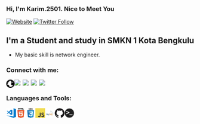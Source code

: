 ### Hi, I'm Karim.2501. Nice to Meet You
[![Website](https://img.shields.io/website?label=karim2501.github.io&style=for-the-badge&url=https%3A%2F%2Fkarim2501.github.io)](https://karim2501.github.io)
[![Twitter Follow](https://img.shields.io/twitter/follow/Karim_Bengkulu?color=1DA1F2&logo=twitter&style=for-the-badge)](https://twitter.com/intent/follow?&screen_name=Karim_Bengkulu)
## I'm a Student and study in SMKN 1 Kota Bengkulu
- My basic skill is network engineer.
### Connect with me:
[<img align="left" width="22px" src="https://raw.githubusercontent.com/iconic/open-iconic/master/svg/globe.svg" />][website]
[<img align="left" width="22px" src="https://cdn.jsdelivr.net/npm/simple-icons@v3/icons/youtube.svg" />][youtube]
[<img align="left" width="22px" src="https://cdn.jsdelivr.net/npm/simple-icons@v3/icons/twitter.svg" />][twitter]
[<img align="left" width="22px" src="https://cdn.jsdelivr.net/npm/simple-icons@v3/icons/linkedin.svg" />][linkedin]
[<img align="left" width="22px" src="https://cdn.jsdelivr.net/npm/simple-icons@v3/icons/instagram.svg" />][instagram]
<br>
### Languages and Tools:
[<img align="left" alt="Visual Studio Code" width="26px" src="https://raw.githubusercontent.com/github/explore/80688e429a7d4ef2fca1e82350fe8e3517d3494d/topics/visual-studio-code/visual-studio-code.png" />][VSC]
[<img align="left" alt="HTML5" width="26px" src="https://raw.githubusercontent.com/github/explore/80688e429a7d4ef2fca1e82350fe8e3517d3494d/topics/html/html.png" />][HTML]
[<img align="left" alt="CSS3" width="26px" src="https://raw.githubusercontent.com/github/explore/80688e429a7d4ef2fca1e82350fe8e3517d3494d/topics/css/css.png" />][CSS]
[<img align="left" alt="JavaScript" width="26px" src="https://raw.githubusercontent.com/github/explore/80688e429a7d4ef2fca1e82350fe8e3517d3494d/topics/javascript/javascript.png" />][JS]
[<img align="left" alt="MySQL" width="26px" src="https://raw.githubusercontent.com/github/explore/80688e429a7d4ef2fca1e82350fe8e3517d3494d/topics/mysql/mysql.png" />][MYSQL]
[<img align="left" alt="GitHub" width="26px" src="https://raw.githubusercontent.com/github/explore/78df643247d429f6cc873026c0622819ad797942/topics/github/github.png" />][GITHUB]
[<img align="left" alt="Terminal" width="26px" src="https://raw.githubusercontent.com/github/explore/80688e429a7d4ef2fca1e82350fe8e3517d3494d/topics/terminal/terminal.png" />][TM]

[website]: https://karim2501.github.io
[twitter]: https://twitter.com/Karim_Bengkulu
[youtube]: https://youtube.com/c/Karim2501
[instagram]: https://instagram.com/Karim.2501/
[linkedin]: https://linkedin.com/in/mnurulkarim0/
[VSC]: https://code.visualstudio.com/
[HTML]: https://wikipedia.org/wiki/HTML
[CSS]: https://wikipedia.org/wiki/Cascading_Style_Sheets
[JS]: https://www.javascript.com/
[MYSQL]: https://www.mysql.com/
[GITHUB]: https://www.github.com
[TM]: https://kubuntu.org/

